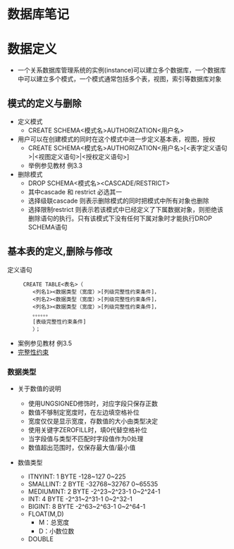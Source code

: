 # 数据库笔记


# 数据定义
- 一个关系数据库管理系统的实例(instance)可以建立多个数据库，一个数据库中可以建立多个模式，一个模式通常包括多个表，视图，索引等数据库对象
## 模式的定义与删除
- 定义模式
	- CREATE SCHEMA<模式名>AUTHORIZATION<用户名>
- 用户可以在创建模式的同时在这个模式中进一步定义基本表，视图，授权
	- CREATE SCHEMA<模式名>AUTHORIZATION<用户名>[<表字定义语句>|<视图定义语句>|<授权定义语句>]
	- 举例参见教材 例3.3
- 删除模式
	- DROP SCHEMA<模式名><CASCADE/RESTRICT>
	- 其中cascade 和 restrict 必选其一
	- 选择级联cascade 则表示删除模式的同时把模式中所有对象也删除
	- 选择限制restrict 则表示若该模式中已经定义了下属数据对象，则拒绝该删除语句的执行。只有该模式下没有任何下属对象时才能执行DROP SCHEMA语句
## 基本表的定义,删除与修改
 定义语句

		 CREATE TABLE<表名>（
			<列名1><数据类型（宽度）>[列级完整性约束条件]，
			<列名2><数据类型（宽度）>[列级完整性约束条件]，
			<列名3><数据类型（宽度）>[列级完整性约束条件]， 
			。。。。。。
			[表级完整性约束条件]
			）；

- 案例参见教材 例3.5 
- [完整性约束](https://blog.csdn.net/hongmeikaile/article/details/6522081)
### 数据类型
- 关于数值的说明
	- 使用UNGSIGNED修饰时，对应字段只保存正数
	- 数值不够制定宽度时，在左边填空格补位
	- 宽度仅仅是显示宽度，存数值的大小由类型决定
	- 使用关键字ZEROFILL时，填0代替空格补位
	- 当字段值与类型不匹配时字段值作为0处理
	- 数值超出范围时，仅保存最大值/最小值

- 数值类型
	- ITNYINT: 1 BYTE -128~127 0~225
	- SMALLINT: 2 BYTE -32768~32767 0~65535
	- MEDIUMINT: 2 BYTE -2^23~2^23-1 0~2^24-1
	- INT: 4 BYTE -2^31~2^31-1 0~2^32-1
	- BIGINT: 8 BYTE -2^63~2^63-1 0~2^64-1
	- FLOAT(M,D)
		- M：总宽度
		- D：小数位数
	- DOUBLE